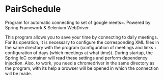 # PairSchedule
Program for automatic connecting to set of google meets=. Powered by Spring Framework & Selenium WebDriver

This program allows you to save your time by connecting to daily meetings. For its operation, it is necessary to configure the corresponding XML files 
in the same directory with the program (configuration of meetings and links + configuration of days (which meetings at what time)). 
During startup, the Spring IoC container will read these settings and perform dependency injection. Also, to work, you need a chromedriver
in the same directory as the program, with its help a browser will be opened in which the connection will be made.
